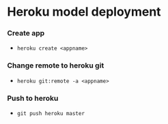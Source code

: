 # Heroku model deployment

### Create app

- `heroku create <appname>`

### Change remote to heroku git

- `heroku git:remote -a <appname>`

### Push to heroku

- `git push heroku master`
